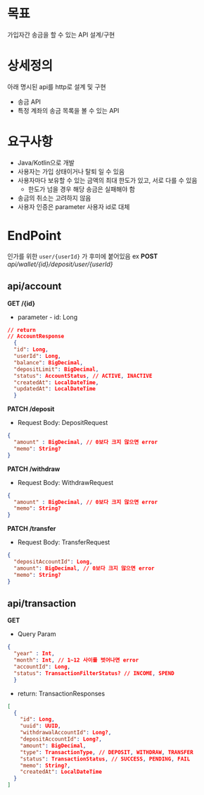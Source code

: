 # 목표
가입자간 송금을 할 수 있는 API 설계/구현

# 상세정의
아래 명시된 api를 http로 설계 및 구현
- 송금 API
- 특정 계좌의 송금 목록을 볼 수 있는 API

# 요구사항
- Java/Kotlin으로 개발
- 사용자는 가입 상태이거나 탈퇴 일 수 있음
- 사용자마다 보유할 수 있는 금액의 최대 한도가 있고, 서로 다를 수 있음
  - 한도가 넘을 경우 해당 송금은 실패해야 함
- 송금의 취소는 고려하지 않음
- 사용자 인증은 parameter 사용자 id로 대체

# EndPoint
인가를 위한 `user/{userId}` 가 후미에 붙어있음
ex **POST** *api/wallet/{id}/deposit/user/{userId}*
## api/account
**GET /{id}**
- parameter - id: Long
```json lines
// return
// AccountResponse
  {
  "id": Long,
  "userId": Long,
  "balance": BigDecimal,
  "depositLimit": BigDecimal,
  "status": AccountStatus, // ACTIVE, INACTIVE
  "createdAt": LocalDateTime,
  "updatedAt": LocalDateTime
  }
```
**PATCH /deposit**
- Request Body: DepositRequest
```json lines
{
  "amount" : BigDecimal, // 0보다 크지 않으면 error
  "memo": String?
}
```
**PATCH /withdraw**
- Request Body: WithdrawRequest
```json lines
{
  "amount" : BigDecimal, // 0보다 크지 않으면 error
  "memo": String?
}
```
**PATCH /transfer**
- Request Body: TransferRequest
```json lines
{
  "depositAccountId": Long,
  "amount": BigDecimal, // 0보다 크지 않으면 error
  "memo": String?
}
```
## api/transaction
**GET**
- Query Param
```json lines
{
  "year" : Int,
  "month": Int, // 1~12 사이를 벗어나면 error
  "accountId": Long,
  "status": TransactionFilterStatus? // INCOME, SPEND
  }
```
- return: TransactionResponses
```json lines
[
  {
    "id": Long,
    "uuid": UUID,
    "withdrawalAccountId": Long?,
    "depositAccountId": Long?,
    "amount": BigDecimal,
    "type": TransactionType, // DEPOSIT, WITHDRAW, TRANSFER
    "status": TransactionStatus, // SUCCESS, PENDING, FAIL
    "memo": String?,
    "createdAt": LocalDateTime
  }
]
```
